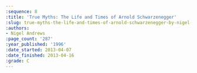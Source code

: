 ```yaml
---
:sequence: 8
:title: 'True Myths: The Life and Times of Arnold Schwarzenegger'
:slug: true-myths-the-life-and-times-of-arnold-schwarzenegger-by-nigel-andrews
:authors:
- Nigel Andrews
:page_count: '287'
:year_published: '1996'
:date_started: 2013-04-07
:date_finished: 2013-04-16
:grade: C
---
```


